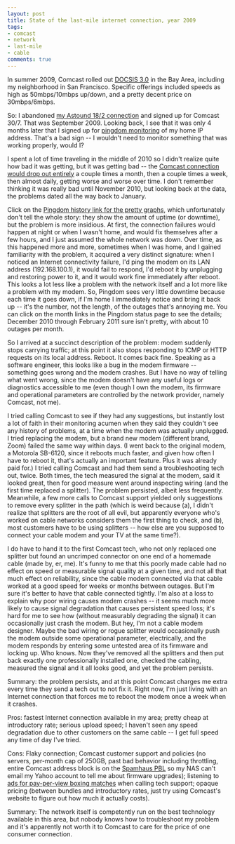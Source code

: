 ```yaml
---
layout: post
title: State of the last-mile internet connection, year 2009
tags:
- comcast
- network
- last-mile
- cable
comments: true
---
```

In summer 2009, Comcast rolled out [DOCSIS 3.0](http://en.wikipedia.org/wiki/DOCSIS#Speed_tables) in the Bay Area,
including my neighborhood in San Francisco. Specific offerings included speeds
as high as 50mbps/10mbps up/down, and a pretty decent price on 30mbps/6mbps.

So: I abandoned [my Astound 18/2 connection](http://blog.metamatt.com/blog/2011/04/07/state-of-the-last-mile-internet-connection-year-2008/) and signed up for Comcast 30/7. That was
September 2009. Looking back, I see that it was only 4 months later that I
signed up for [pingdom monitoring](http://pingdom.com/) of my home IP address.
That's a bad sign -- I wouldn't need to monitor something that was working
properly, would I?

I spent a lot of time traveling in the middle of 2010 so I didn't realize
quite how bad it was getting, but it was getting bad -- the [Comcast connection would drop out entirely](http://stats.pingdom.com/sh6fgl3lqqrd/150515/history) a couple times
a month, then a couple times a week, then almost daily, getting worse and
worse over time. I don't remember thinking it was really bad until November
2010, but looking back at the data, the problems dated all the way back to
January.

Click on the [Pingdom history link for the pretty graphs](http://stats.pingdom.com/sh6fgl3lqqrd/150515/history), which
unfortunately don't tell the whole story: they show the amount of uptime (or
downtime), but the problem is more insidious. At first, the connection
failures would happen at night or when I wasn't home, and would fix themselves
after a few hours, and I just assumed the whole network was down. Over time,
as this happened more and more, sometimes when I was home, and I gained
familiarity with the problem, it acquired a very distinct signature: when I
noticed an Internet connectivity failure, I'd ping the modem on its LAN
address (192.168.100.1), it would fail to respond, I'd reboot it by unplugging
and restoring power to it, and it would work fine immediately after reboot.
This looks a lot less like a problem with the network itself and a lot more
like a problem with my modem. So, Pingdom sees very little downtime because
each time it goes down, if I'm home I immediately notice and bring it back up
-- it's the number, not the length, of the outages that's annoying me. You can
click on the month links in the Pingdom status page to see the details;
December 2010 through February 2011 sure isn't pretty, with about 10 outages
per month.

So I arrived at a succinct description of the problem: modem suddenly stops
carrying traffic; at this point it also stops responding to ICMP or HTTP
requests on its local address. Reboot. It comes back fine. Speaking as a
software engineer, this looks like a bug in the modem firmware -- something
goes wrong and the modem crashes. But I have no way of telling what went
wrong, since the modem doesn't have any useful logs or diagnostics accessible
to me (even though I own the modem, its firmware and operational parameters
are controlled by the network provider, namely Comcast, not me).

I tried calling Comcast to see if they had any suggestions, but instantly lost
a lot of faith in their monitoring acumen when they said they couldn't see any
history of problems, at a time when the modem was actually unplugged. I tried
replacing the modem, but a brand new modem (different brand, Zoom) failed the
same way within days. (I went back to the original modem, a Motorola SB-6120,
since it reboots much faster, and given how often I have to reboot it, that's
actually an important feature. Plus it was already paid for.) I tried calling
Comcast and had them send a troubleshooting tech out, twice. Both times, the
tech measured the signal at the modem, said it looked great, then for good
measure went around inspecting wiring (and the first time replaced a
splitter). The problem persisted, albeit less frequently. Meanwhile, a few
more calls to Comcast support yielded only suggestions to remove every
splitter in the path (which is weird because (a), I didn't realize that
splitters are the root of all evil, but apparently everyone who's worked on
cable networks considers them the first thing to check, and (b), most
customers have to be using splitters -- how else are you supposed to connect
your cable modem and your TV at the same time?).

I do have to hand it to the first Comcast tech, who not only replaced one
splitter but found an uncrimped connector on one end of a homemade cable (made
by, er, me). It's funny to me that this poorly made cable had no effect on
speed or measurable signal quality at a given time, and not all that much
effect on reliability, since the cable modem connected via that cable worked
at a good speed for weeks or months between outages. But I'm sure it's better
to have that cable connected tightly. I'm also at a loss to explain why poor
wiring causes modem crashes -- it seems much more likely to cause signal
degradation that causes persistent speed loss; it's hard for me to see how
(without measurably degrading the signal) it can occasionally just crash the
modem. But hey, I'm not a cable modem designer. Maybe the bad wiring or rogue
splitter would occasionally push the modem outside some operational parameter,
electrically, and the modem responds by entering some untested area of its
firmware and locking up. Who knows. Now they've removed all the splitters and
then put back exactly one professionally installed one, checked the cabling,
measured the signal and it all looks good, and yet the problem persists.

Summary: the problem persists, and at this point Comcast charges me extra
every time they send a tech out to not fix it. Right now, I'm just living with
an Internet connection that forces me to reboot the modem once a week when it
crashes.

Pros: fastest Internet connection available in my area; pretty cheap at
introductory rate; serious upload speed; I haven't seen any speed degradation
due to other customers on the same cable -- I get full speed any time of day
I've tried.

Cons: Flaky connection; Comcast customer support and policies (no servers,
per-month cap of 250GB, past bad behavior including throttling, entire Comcast
address block is on the [Spamhaus PBL](http://www.spamhaus.org/pbl/) so my NAS
can't email my Yahoo account to tell me about firmware upgrades); listening to
[ads for pay-per-view boxing matches](http://blog.metamatt.com/blog/2011/01/26/reason-number-7-its-weird-getting-internet-service-from-a-cable-company/)
when calling tech support; opaque pricing (between bundles and introductory
rates, just try using Comcast's website to figure out how much it actually
costs).

Summary: The network itself is competently run on the best technology
available in this area, but nobody knows how to troubleshoot my problem and
it's apparently not worth it to Comcast to care for the price of one consumer
connection.
